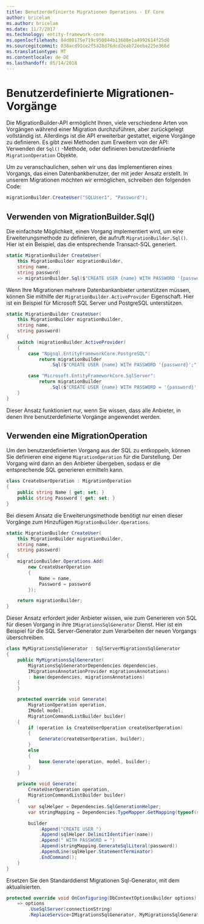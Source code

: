 ```yaml
---
title: Benutzerdefinierte Migrationen Operations - EF Core
author: bricelam
ms.author: bricelam
ms.date: 11/7/2017
ms.technology: entity-framework-core
ms.openlocfilehash: 84d80175e719c950844b13688e1a4992614f25d8
ms.sourcegitcommit: 038acd91ce2f5a28d76dcd2eab72eeba225e366d
ms.translationtype: MT
ms.contentlocale: de-DE
ms.lasthandoff: 05/14/2018
---
```

<a name="custom-migrations-operations"></a>Benutzerdefinierte Migrationen-Vorgänge
============================
Die MigrationBuilder-API ermöglicht Ihnen, viele verschiedene Arten von Vorgängen während einer Migration durchzuführen, aber zurückgelegt vollständig ist. Allerdings ist die API erweiterbar gestattet, eigene Vorgänge zu definieren. Es gibt zwei Methoden zum Erweitern von der API: Verwenden der `Sql()` -Methode, oder definieren benutzerdefinierte `MigrationOperation` Objekte.

Um zu veranschaulichen, sehen wir uns das Implementieren eines Vorgangs, das einen Datenbankbenutzer, der mit jeder Ansatz erstellt. In unserem Migrationen möchten wir ermöglichen, schreiben den folgenden Code:

``` csharp
migrationBuilder.CreateUser("SQLUser1", "Password");
```

<a name="using-migrationbuildersql"></a>Verwenden von MigrationBuilder.Sql()
----------------------------
Die einfachste Möglichkeit, einen Vorgang implementiert wird, um eine Erweiterungsmethode zu definieren, die aufruft `MigrationBuilder.Sql()`.
Hier ist ein Beispiel, das die entsprechende Transact-SQL generiert.

``` csharp
static MigrationBuilder CreateUser(
    this MigrationBuilder migrationBuilder,
    string name,
    string password)
    => migrationBuilder.Sql($"CREATE USER {name} WITH PASSWORD '{password}';");
```

Wenn Ihre Migrationen mehrere Datenbankanbieter unterstützen müssen, können Sie mithilfe der `MigrationBuilder.ActiveProvider` Eigenschaft. Hier ist ein Beispiel für Microsoft SQL Server und PostgreSQL unterstützen.

``` csharp
static MigrationBuilder CreateUser(
    this MigrationBuilder migrationBuilder,
    string name,
    string password)
{
    switch (migrationBuilder.ActiveProvider)
    {
        case "Npgsql.EntityFrameworkCore.PostgreSQL":
            return migrationBuilder
                .Sql($"CREATE USER {name} WITH PASSWORD '{password}';");

        case "Microsoft.EntityFrameworkCore.SqlServer":
            return migrationBuilder
                .Sql($"CREATE USER {name} WITH PASSWORD = '{password}';");
    }
}
```

Dieser Ansatz funktioniert nur, wenn Sie wissen, dass alle Anbieter, in denen Ihre benutzerdefinierte Vorgänge angewendet werden.

<a name="using-a-migrationoperation"></a>Verwenden eine MigrationOperation
---------------------------
Um den benutzerdefinierten Vorgang aus der SQL zu entkoppeln, können Sie definieren eine eigene `MigrationOperation` für die Darstellung. Der Vorgang wird dann an den Anbieter übergeben, sodass er die entsprechende SQL generieren ermitteln kann.

``` csharp
class CreateUserOperation : MigrationOperation
{
    public string Name { get; set; }
    public string Password { get; set; }
}
```

Bei diesem Ansatz die Erweiterungsmethode benötigt nur einen dieser Vorgänge zum Hinzufügen `MigrationBuilder.Operations`.

``` csharp
static MigrationBuilder CreateUser(
    this MigrationBuilder migrationBuilder,
    string name,
    string password)
{
    migrationBuilder.Operations.Add(
        new CreateUserOperation
        {
            Name = name,
            Password = password
        });

    return migrationBuilder;
}
```

Dieser Ansatz erfordert jeder Anbieter wissen, wie zum Generieren von SQL für diesen Vorgang in ihre `IMigrationsSqlGenerator` Dienst. Hier ist ein Beispiel für die SQL Server-Generator zum Verarbeiten der neuen Vorgangs überschreiben.

``` csharp
class MyMigrationsSqlGenerator : SqlServerMigrationsSqlGenerator
{
    public MyMigrationsSqlGenerator(
        MigrationsSqlGeneratorDependencies dependencies,
        IMigrationsAnnotationProvider migrationsAnnotations)
        : base(dependencies, migrationsAnnotations)
    {
    }

    protected override void Generate(
        MigrationOperation operation,
        IModel model,
        MigrationCommandListBuilder builder)
    {
        if (operation is CreateUserOperation createUserOperation)
        {
            Generate(createUserOperation, builder);
        }
        else
        {
            base.Generate(operation, model, builder);
        }
    }

    private void Generate(
        CreateUserOperation operation,
        MigrationCommandListBuilder builder)
    {
        var sqlHelper = Dependencies.SqlGenerationHelper;
        var stringMapping = Dependencies.TypeMapper.GetMapping(typeof(string));

        builder
            .Append("CREATE USER ")
            .Append(sqlHelper.DelimitIdentifier(name))
            .Append(" WITH PASSWORD = ")
            .Append(stringMapping.GenerateSqlLiteral(password))
            .AppendLine(sqlHelper.StatementTerminator)
            .EndCommand();
    }
}
```

Ersetzen Sie den Standarddienst Migrationen Sql-Generator, mit dem aktualisierten.

``` csharp
protected override void OnConfiguring(DbContextOptionsBuilder options)
    => options
        .UseSqlServer(connectionString)
        .ReplaceService<IMigrationsSqlGenerator, MyMigrationsSqlGenerator>();
```
